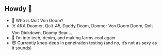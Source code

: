 ## Howdy 👋
- 🤖 Who is Qolt Von Doom?
- ☠️ AKA Doomer, Qolt-45, Daddy Doom, Doomer Von Doom Doom, Qolt Von Dickdown, Doomy Bear....
- 🤠 I’m into tech, denim, and making farms cool again
- 😈 Currently knee-deep in penetration testing (and no, it’s not as sexy as it sounds)
<!--
**QOLTVONDOOM/QOLTVONDOOM** is a ✨ _special_ ✨ repository because its `README.md` (this file) appears on your GitHub profile.

Here are some ideas to get you started:

- 🔭 I’m currently working on ...
- 🌱 I’m currently learning ...
- 👯 I’m looking to collaborate on ...
- 🤔 I’m looking for help with ...
- 💬 Ask me about ...
- 📫 How to reach me: ...
- 😄 Pronouns: ...
- ⚡ Fun fact: ...
-->
